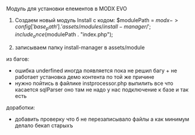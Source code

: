 Модуль для установки елементов в MODX EVO

1. Создаем новый модуль Install с кодом: 
$modulePath = $modx->config['base_path'].'assets/modules/install-manager/';
include_once($modulePath . "index.php");

2. записываем папку install-manager в assets/module


из багов: 
- ошибка underfined иногда появляется пока не решил багу + не работает установка демо контента по той же причине
- нужно пойтись в файлике instprocessor.php  выпилить все что касается sqlParser оно там не надо у нас подключение к базе и так есть 

доработки: 
- добавить проверку что б не перезаписывало файлы а как минимум делало бекап старыхъ


